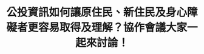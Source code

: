 ---
id: "92"
lang: zh-tw
description: 「促進公民投票案正反雙方意見多元表達」部會自提案
propose_date: 2021-03-08
meeting_date: 2022-04-14
publish: "TRUE"
selected: "FALSE"
blog_selected: "FALSE"
thumbnail: https://cm.pdis.nat.gov.tw/images/post/1VL9X3c32A8CLj0GFePPLSUamQjOBr2RP.jpg
title: 公投資訊如何讓原住民、新住民及身心障礙者更容易取得及理解？協作會議大家一起來討論！
introduction:
  content: >-
    本次提案為中央選舉委員會的自選提案。為加強對新住民、原住民及身心障礙投票權人宣導，讓他們有更友善及多元管道獲取公民投票相關訊息。協作會議將蒐整各方代表意見，盤點常用的資訊接收及溝通管道，作為未來選務宣導方式之研擬參考。

    中央選舉委員會與行政院公共數位創新空間（PDIS）合作召開協作會議，希望籌備過程涵融多方意見，讓大眾能對公民投票有更多的了解。透過開放透明的會議機制與互動式的工作坊，讓更多關心公投的人，也能在政策擬定前期，參與討論，表達看法。
color: red
join:
  type: 部
  title: |-
    「促進新住民、原住民及身心障礙之投票權人
    透過多元管道取得公民投票相關資訊」
layout: post
departments:
  - 中選會
tags:
  - 公共政策
  - 公私協力
embed:
  mind_map:
    links:
      - https://miro.com/app/board/uXjVODaOxto=/?share_link_id=626217897099
  ministry_slide:
    links:
      - https://issuu.com/pdis.tw/docs/_v2_ef8e8618c59ad4
  host_slide:
    links:
      - https://issuu.com/pdis.tw/docs/92_
  transcript:
    links:
      - https://sayit.pdis.nat.gov.tw/2022-04-14-%E9%96%8B%E6%94%BE%E6%94%BF%E5%BA%9C%E7%AC%AC-92-%E6%A1%88%E5%8D%94%E4%BD%9C%E6%9C%83%E8%AD%B0
pictures:
  - https://cm.pdis.nat.gov.tw/images/post/1BhIYds7MrKQLdscULJmfM8odgdl1BpPl.jpg
  - https://cm.pdis.nat.gov.tw/images/post/1WhOI4I_O_WMdvA_56cP9nShYf_TCpSNM.jpg
  - https://cm.pdis.nat.gov.tw/images/post/1_oRXIUlXGlIKJFUyjQ1Olol6Q8-q_Rnb.jpg
blogs:
  - https://pdis.nat.gov.tw/zh-TW/blog/%E8%AE%93%E5%85%AC%E6%8A%95%E6%9B%B4%E5%85%B1%E8%9E%8D/
---